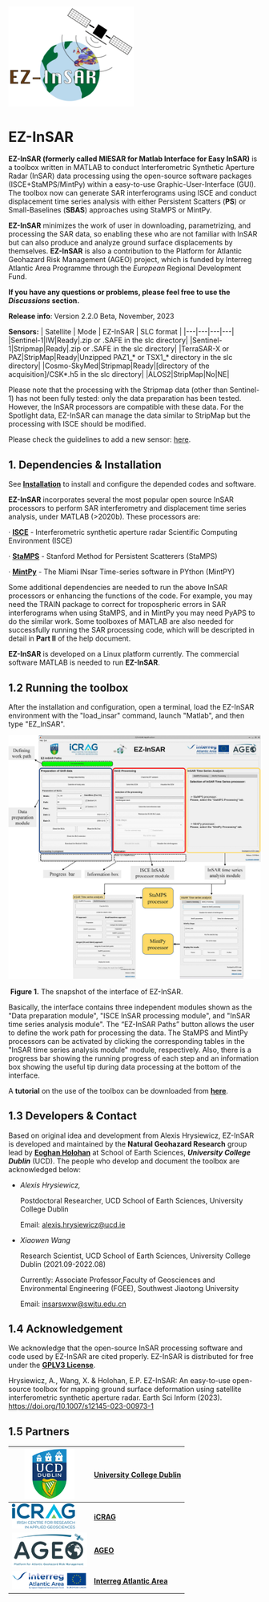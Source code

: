 <img src="https://github.com/alexisInSAR/EZ-InSAR/blob/Version_2_1_0_Beta/EZINSAR_BIN/private/EZ_InSAR_logo.gif" alt="Logo EZ-InSAR" width="250"> 

# EZ-InSAR 

**EZ-InSAR (formerly called MIESAR for Matlab Interface for Easy InSAR)** is a toolbox written in MATLAB to conduct Interferometric Synthetic Aperture Radar (InSAR) data processing using the open-source software packages (ISCE+StaMPS/MintPy) within a easy-to-use Graphic-User-Interface (GUI). The toolbox now can generate SAR interferograms using ISCE and conduct displacement time series analysis with either Persistent Scatters (**PS**) or Small-Baselines (**SBAS**) approaches using StaMPS or MintPy. 

**EZ-InSAR** minimizes the work of user in downloading, parametrizing, and processing the SAR data, so enabling these who are not familiar with InSAR but can also produce and analyze ground surface displacements by themselves. **EZ-InSAR** is also a contribution to the Platform for Atlantic Geohazard Risk Management (AGEO) project, which is funded by Interreg Atlantic Area Programme through the *European* Regional Development Fund.

**If you have any questions or problems, please feel free to use the *Discussions* section.**

**Release info**: Version 2.2.0 Beta, November, 2023

**Sensors:**
| Satellite | Mode | EZ-InSAR | SLC format |
|---|---|---|---|
|Sentinel-1|IW|Ready|.zip or .SAFE in the slc directory|
|Sentinel-1|Stripmap|Ready|.zip or .SAFE in the slc directory|
|TerraSAR-X or PAZ|StripMap|Ready|Unzipped PAZ1_* or TSX1_* directory in the slc directory|
|Cosmo-SkyMed|Stripmap|Ready|[directory of the acquisition]/CSK*.h5 in the slc directory|
|ALOS2|StripMap|No|NE|

Please note that the processing with the Stripmap data (other than Sentinel-1) has not been fully tested: only the data preparation has been tested. However, the InSAR processors are compatible with these data. For the Spotlight data, EZ-InSAR can manage the data similar to StripMap but the processing with ISCE should be modified. 

Please check the guidelines to add a new sensor: [here](https://github.com/alexisInSAR/EZ-InSAR/blob/Version_2_0_3_Beta/EZINSAR_BIN/docs/guide_new_sensors.md). 

## 1. Dependencies & Installation 

See [**Installation**](./EZINSAR_BIN/docs/EZ-InSAR_tutorial-Part-II.md) to install and configure the depended codes and software. 

**EZ-InSAR** incorporates several the most popular open source InSAR processors to perform SAR interferometry and displacement time series analysis, under MATLAB (>2020b). These processors are: 

·         **[ISCE](https://github.com/isce-framework/isce2)** - Interferometric synthetic aperture radar Scientific Computing Environment (ISCE)

·         **[StaMPS](https://homepages.see.leeds.ac.uk/~earahoo/stamps/)** - Stanford Method for Persistent Scatterers (StaMPS)

·         **[MintPy](https://github.com/insarlab/MintPy)** - The Miami INsar Time-series software in PYthon (MintPY)

Some additional dependencies are needed to run the above InSAR processors or enhancing the functions of the code. For example, you may need the TRAIN package to correct for tropospheric errors in SAR interferograms when using StaMPS, and in MintPy you may need PyAPS to do the similar work. Some toolboxes of MATLAB are also needed for successfully running the SAR processing code, which will be descripted in detail in **Part II** of the help document. 

**EZ-InSAR** is developed on a Linux platform currently. The commercial software MATLAB is needed to run **EZ-InSAR**. 

## 1.2 Running the toolbox 

After the installation and configuration, open a terminal, load the EZ-InSAR environment with the "load_insar" command, launch "Matlab", and then type "EZ_InSAR". 

![EZ-InSAR Interface](./EZINSAR_BIN/docs/EZINSAR_interface.jpg)

​																						   **Figure 1.** The snapshot of the interface of EZ-InSAR.

Basically, the interface contains three independent modules shown as the "Data preparation module", "ISCE InSAR processing module", and "InSAR time series analysis module". The “EZ-InSAR Paths” button allows the user to define the work path for processing the data. The StaMPS and MintPy processors can be activated by clicking the corresponding tables in the "InSAR time series analysis module" module, respectively. Also, there is a progress bar showing the running progress of each step and an information box showing the useful tip during data processing at the bottom of the interface. 

A **tutorial** on the use of the toolbox can be downloaded from [**here**](./EZINSAR_BIN/docs/EZ_InSAR_manual_v2_0_2_beta.pdf).

## 1.3 Developers & Contact

Based on original idea and development from Alexis Hrysiewicz, EZ-InSAR is developed and maintained by the **Natural Geohazard Research** group lead by **[Eoghan Holohan](https://people.ucd.ie/eoghan.holohan)** at School of Earth Sciences, ***University College Dublin*** (UCD). The people who develop and document the toolbox are acknowledged below: 

- *Alexis Hrysiewicz,* 
  
  Postdoctoral Researcher, UCD School of Earth Sciences, University College Dublin
  
  Email: alexis.hrysiewicz@ucd.ie 

- *Xiaowen Wang*

  Research Scientist, UCD School of Earth Sciences, University College Dublin (2021.09-2022.08)
  
  Currently: Associate Professor,Faculty of Geosciences and Environmental Engineering (FGEE), Southwest Jiaotong University
  
  Email: insarswxw@swjtu.edu.cn
  
## 1.4  Acknowledgement

We acknowledge that the open-source InSAR processing software and code used by EZ-InSAR are cited properly. EZ-InSAR is distributed for free under the [**GPLV3 License**](https://www.gnu.org/licenses/gpl-3.0.html).

Hrysiewicz, A., Wang, X. & Holohan, E.P. EZ-InSAR: An easy-to-use open-source toolbox for mapping ground surface deformation using satellite interferometric synthetic aperture radar. Earth Sci Inform (2023). https://doi.org/10.1007/s12145-023-00973-1

## 1.5 Partners
|<img src="https://github.com/alexisInSAR/EZ-InSAR/blob/Version_2_1_0_Beta/EZINSAR_BIN/private/UCDlogo.png" alt="UCD" height="100pix"> |[**University College Dublin**](https://www.ucd.ie/)|
|---|---|
|<img src="https://github.com/alexisInSAR/EZ-InSAR/blob/Version_2_1_0_Beta/EZINSAR_BIN/private/icrag-logo.png" alt="iCRAG" height="50pix">|[**iCRAG**](https://www.icrag-centre.org/)|
|<img src="https://github.com/alexisInSAR/EZ-InSAR/blob/Version_2_1_0_Beta/EZINSAR_BIN/private/AGEO-transparent.png" alt="AGEO" width="150pix">|[**AGEO**](https://ageoatlantic.eu/)|
|<img src="https://github.com/alexisInSAR/EZ-InSAR/blob/Version_2_1_0_Beta/EZINSAR_BIN/private/atlanticarealogo.png" alt="Interreg Atlantic Area" width="150pix">|[**Interreg Atlantic Area**](https://www.atlanticarea.eu/)|
